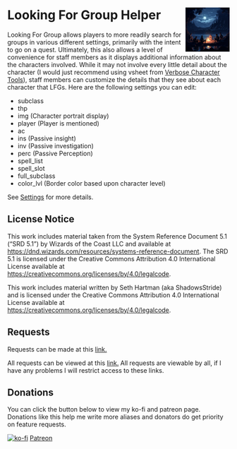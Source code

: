 <h1>Looking For Group Helper<img align="right" src="Data/image.png" width="100px"></h1>

Looking For Group allows players to more readily search for groups in various different settings, primarily with the intent to go on a quest. Ultimately, this also allows a level of convenience for staff members as it displays additional information about the characters involved. While it may not involve every little detail about the character (I would just recommend using vsheet from [Verbose Character Tools](https://avrae.io/dashboard/workshop/5f7385fe647bb0a416316d1d)), staff members can customize the details that they see about each character that LFGs. Here are the following settings you can edit:

- subclass
- thp
- img (Character portrait display)
- player (Player is mentioned)
- ac
- ins (Passive insight)
- inv (Passive investigation)
- perc (Passive Perception)
- spell_list
- spell_slot
- full_subclass
- color_lvl (Border color based upon character level)

See [Settings](https://github.com/Shadow-Draconic-Development/Avrae-Looking-For-Group-Helper/blob/main/Code/settings/settings.md) for more details.

## License Notice

This work includes material taken from the System Reference Document 5.1 (“SRD 5.1”) by Wizards of the Coast LLC and available at https://dnd.wizards.com/resources/systems-reference-document. The SRD 5.1 is licensed under the Creative Commons Attribution 4.0 International License available at https://creativecommons.org/licenses/by/4.0/legalcode.

This work includes material written by Seth Hartman (aka ShadowsStride) and is licensed under the Creative Commons Attribution 4.0 International License available at https://creativecommons.org/licenses/by/4.0/legalcode.

## Requests
Requests can be made at this [link.](https://forms.gle/YYkyPcBb1WHXWMYE6)

All requests can be viewed at this  [link.](https://docs.google.com/spreadsheets/d/1OyW78hh1ARDHeDu4hF4X2TxcpYSrrArprs8pkQB3zo4/edit?usp=sharing) All requests are viewable by all, if I have any problems I will restrict access to these links.

## Donations
You can click the button below to view my ko-fi and patreon page. Donations like this help me write more aliases and donators do get priority on feature requests.

[![ko-fi](https://ko-fi.com/img/githubbutton_sm.svg)](https://ko-fi.com/F2F6MG4NH) [Patreon](https://www.patreon.com/bePatron?u=47388431) 

